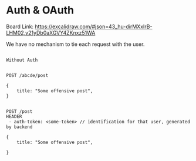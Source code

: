 
# Auth & OAuth

Board Link: https://excalidraw.com/#json=43_hu-dirMXxIrB-LHM02,v21yDb0aXGVY4ZKnxz51WA

We have no mechanism to tie each request with the user.


```

Without Auth


POST /abcde/post

{
    title: "Some offensive post",
}


POST /post
HEADER
 - auth-token: <some-token> // identification for that user, generated by backend

{
    title: "Some offensive post",

}
```

